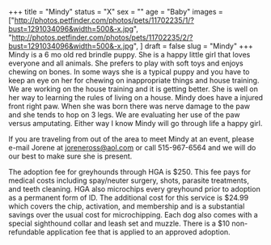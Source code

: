 +++
title = "Mindy"
status = "X"
sex = ""
age = "Baby"
images = ["http://photos.petfinder.com/photos/pets/11702235/1/?bust=1291034096&width=500&-x.jpg",
"http://photos.petfinder.com/photos/pets/11702235/2/?bust=1291034096&width=500&-x.jpg",
]
draft = false
slug = "Mindy"
+++
Mindy is a 6 mo old red brindle puppy. She is a happy little girl that loves everyone and all animals. She prefers to play with soft toys and enjoys chewing on bones. In some ways she is a typical puppy and you have to keep an eye on her for chewing on inappropriate things and house training. We are working on the house training and it is getting better. She is well on her way to learning the rules of living on a house. Mindy does have a injured front right paw. When she was born there was nerve damage to the paw and she tends to hop on 3 legs. We are evaluating her use of the paw versus amputating. Either way I know Mindy will go through life a happy girl. 


  If you are traveling from out of the area to meet Mindy at an event, please e-mail Jorene at joreneross@aol.com or call 515-967-6564 and we will do our best to make sure she is present.

The adoption fee for greyhounds through HGA is $250. This fee pays for medical costs including spay/neuter surgery, shots, parasite treatments, and teeth cleaning.  HGA also microchips every greyhound prior to adoption as a permanent form of ID.  The additional cost for this service is $24.99 which covers the chip, activation, and membership and is a substantial savings over the usual cost for microchipping.  Each dog also comes with a special sighthound collar and leash set and muzzle. There is a $10 non-refundable application fee that is applied to an approved adoption.

